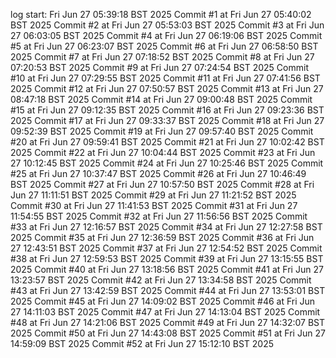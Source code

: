 log start: Fri Jun 27 05:39:18 BST 2025
Commit #1 at Fri Jun 27 05:40:02 BST 2025
Commit #2 at Fri Jun 27 05:53:03 BST 2025
Commit #3 at Fri Jun 27 06:03:05 BST 2025
Commit #4 at Fri Jun 27 06:19:06 BST 2025
Commit #5 at Fri Jun 27 06:23:07 BST 2025
Commit #6 at Fri Jun 27 06:58:50 BST 2025
Commit #7 at Fri Jun 27 07:18:52 BST 2025
Commit #8 at Fri Jun 27 07:20:53 BST 2025
Commit #9 at Fri Jun 27 07:24:54 BST 2025
Commit #10 at Fri Jun 27 07:29:55 BST 2025
Commit #11 at Fri Jun 27 07:41:56 BST 2025
Commit #12 at Fri Jun 27 07:50:57 BST 2025
Commit #13 at Fri Jun 27 08:47:18 BST 2025
Commit #14 at Fri Jun 27 09:00:48 BST 2025
Commit #15 at Fri Jun 27 09:12:35 BST 2025
Commit #16 at Fri Jun 27 09:23:36 BST 2025
Commit #17 at Fri Jun 27 09:33:37 BST 2025
Commit #18 at Fri Jun 27 09:52:39 BST 2025
Commit #19 at Fri Jun 27 09:57:40 BST 2025
Commit #20 at Fri Jun 27 09:59:41 BST 2025
Commit #21 at Fri Jun 27 10:02:42 BST 2025
Commit #22 at Fri Jun 27 10:04:44 BST 2025
Commit #23 at Fri Jun 27 10:12:45 BST 2025
Commit #24 at Fri Jun 27 10:25:46 BST 2025
Commit #25 at Fri Jun 27 10:37:47 BST 2025
Commit #26 at Fri Jun 27 10:46:49 BST 2025
Commit #27 at Fri Jun 27 10:57:50 BST 2025
Commit #28 at Fri Jun 27 11:11:51 BST 2025
Commit #29 at Fri Jun 27 11:21:52 BST 2025
Commit #30 at Fri Jun 27 11:41:53 BST 2025
Commit #31 at Fri Jun 27 11:54:55 BST 2025
Commit #32 at Fri Jun 27 11:56:56 BST 2025
Commit #33 at Fri Jun 27 12:16:57 BST 2025
Commit #34 at Fri Jun 27 12:27:58 BST 2025
Commit #35 at Fri Jun 27 12:36:59 BST 2025
Commit #36 at Fri Jun 27 12:43:51 BST 2025
Commit #37 at Fri Jun 27 12:54:52 BST 2025
Commit #38 at Fri Jun 27 12:59:53 BST 2025
Commit #39 at Fri Jun 27 13:15:55 BST 2025
Commit #40 at Fri Jun 27 13:18:56 BST 2025
Commit #41 at Fri Jun 27 13:23:57 BST 2025
Commit #42 at Fri Jun 27 13:34:58 BST 2025
Commit #43 at Fri Jun 27 13:42:59 BST 2025
Commit #44 at Fri Jun 27 13:53:01 BST 2025
Commit #45 at Fri Jun 27 14:09:02 BST 2025
Commit #46 at Fri Jun 27 14:11:03 BST 2025
Commit #47 at Fri Jun 27 14:13:04 BST 2025
Commit #48 at Fri Jun 27 14:21:06 BST 2025
Commit #49 at Fri Jun 27 14:32:07 BST 2025
Commit #50 at Fri Jun 27 14:43:08 BST 2025
Commit #51 at Fri Jun 27 14:59:09 BST 2025
Commit #52 at Fri Jun 27 15:12:10 BST 2025
